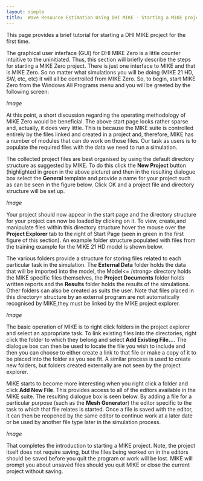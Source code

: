 ```yaml
---
layout: simple
title:  Wave Resource Estimation Using DHI MIKE - Starting a MIKE project
---
```


This page provides a brief tutorial for starting a DHI MIKE project
for the first time.

The graphical user interface (GUI) for DHI MIKE Zero is a little
counter intuitive to the uninitiated. Thus, this section will briefly
describe the steps for starting a MIKE Zero project. There is just one
interface to MIKE and that is MIKE Zero. So no matter what simulations
you will be doing (MIKE 21 HD, SW, etc, etc) it will all be controlled
from MIKE Zero. So, to begin, start MIKE Zero from the Windows All
Programs menu and you will be greeted by the following screen:

*Image*

At this point, a short discussion regarding the operating methodology
of MIKE Zero would be beneficial. The above start page looks rather
sparse and, actually, it does very little. This is because the MIKE
suite is controlled entirely by the files linked and created in a
project and, therefore, MIKE has a number of modules that can do work
on those files. Our task as users is to populate the required files
with the data we need to run a simulation.

The collected project files are best organised by using the default
directory structure as suggested by MIKE. To do this click the **New
Project** button (highlighted in green in the above picture) and then
in the resulting dialogue box select the **General** template and
provide a name for your project such as can be seen in the figure below.
Click OK and a project file and directory structure will be set up.

*Image*

Your project should now appear in the start page and the directory
structure for your project can now be loaded by clicking on it. To
view, create,and manipulate files within this directory structure
hover the mouse over the **Project Explorer** tab to the right of
Start Page (seen in green in the first figure of this section). An
example folder structure populated with files from the training
example for the MIKE 21 HD model is shown below.


The various folders provide a structure for storing files related to
each particular task in the simulation. The **External Data** folder
holds the data that will be imported into the model, the Model\<=
/strong\> directory holds the MIKE specific files themselves, the
**Project Documents** folder holds written reports and the **Results**
folder holds the results of the simulations. Other folders can also be
created as suits the user. Note that files placed in this directory=
structure by an external program are not automatically recognised by
MIKE,they must be linked by the MIKE project explorer.

*Image*

The basic operation of MIKE is to right click folders in the project
explorer and select an appropriate task. To link existing files into
the directories, right click the folder to which they belong and
select **Add Existing File...**. The dialogue box can then be used to
locate the file you wish to include and then you can choose to either
create a link to that file or make a copy of it to be placed into the
folder as you see fit. A similar process is used to create new
folders, but folders created externally are not seen by the project
explorer.

MIKE starts to become more interesting when you right click a folder
and click **Add New File**. This provides access to all of the editors
available in the MIKE suite. The resulting dialogue box is seen
below. By adding a file for a particular purpose (such as the **Mesh
Generator**) the editor specific to the task to which that file
relates is started. Once a file is saved with the editor, it can then
be reopened by the same editor to continue work at a later date or be
used by another file type later in the simulation process.

*Image*

That completes the introduction to starting a MIKE project. Note, the
project itself does not require saving, but the files being worked on
in the editors should be saved before you quit the program or work
will be lost. MIKE will prompt you about unsaved files should you quit
MIKE or close the current project without saving.

